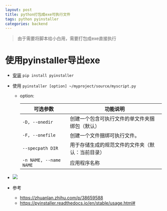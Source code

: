 ```yaml
---
layout: post
title: python打包成exe可执行文件
tags: python pyinstaller
categories: backend
---
```


> 由于需要将脚本给小白用，需要打包成exe直接执行

# 使用pyinstaller导出exe

- <a href="http://www.pyinstaller.org" target="_blank">安装</a> ```pip install pyinstaller```

- 使用 ```pyinstaller [option] ~/myproject/source/myscript.py```

  - option:

    可选参数|功能说明
    --|--
    ```-D, --onedir```| 创建一个包含可执行文件的单文件夹捆绑包（默认）
    ```-F, --onefile```| 创建一个文件捆绑可执行文件。
    ```--specpath DIR```|用于存储生成的规范文件的文件夹（默认：当前目录）
    ```-n NAME, --name NAME```|应用程序名称


- <img src="/jenson/static/img/pyinstall.jpg">

- 参考
  - https://zhuanlan.zhihu.com/p/38659588
  - https://pyinstaller.readthedocs.io/en/stable/usage.html#